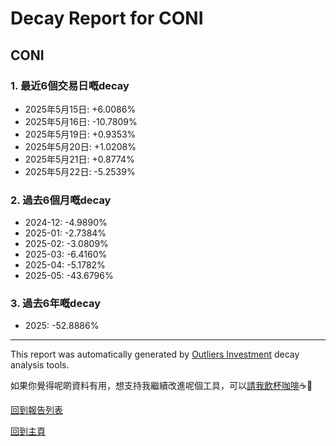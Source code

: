 # Decay Report for CONI

## CONI

### 1. 最近6個交易日嘅decay

- 2025年5月15日: +6.0086%
- 2025年5月16日: -10.7809%
- 2025年5月19日: +0.9353%
- 2025年5月20日: +1.0208%
- 2025年5月21日: +0.8774%
- 2025年5月22日: -5.2539%

### 2. 過去6個月嘅decay

- 2024-12: -4.9890%
- 2025-01: -2.7384%
- 2025-02: -3.0809%
- 2025-03: -6.4160%
- 2025-04: -5.1782%
- 2025-05: -43.6796%

### 3. 過去6年嘅decay

- 2025: -52.8886%

------------------------------
This report was automatically generated by [Outliers Investment](https://outliersecon.github.io/Outliers-Investment/) decay analysis tools.

如果你覺得呢啲資料有用，想支持我繼續改進呢個工具，可以[請我飲杯咖啡](https://buymeacoffee.com/outliersecon)☕🙏

[回到報告列表](https://outliersecon.github.io/Outliers-Investment/reports/reports_public)

[回到主頁](https://outliersecon.github.io/Outliers-Investment/)